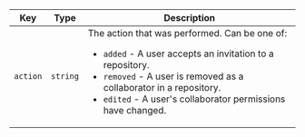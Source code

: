 | Key      | Type     | Description                                                                                                                                                                                                                                                          |
| -------- | -------- | -------------------------------------------------------------------------------------------------------------------------------------------------------------------------------------------------------------------------------------------------------------------- |
| `action` | `string` | The action that was performed. Can be one of:<ul><li> `added` - A user accepts an invitation to a repository.</li><li>`removed` - A user is removed as a collaborator in a repository.</li><li>`edited` - A user's collaborator permissions have changed. </li></ul> |
